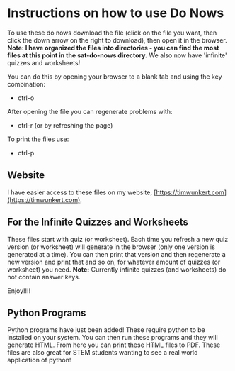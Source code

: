 # Instructions on how to use Do Nows

To use these do nows download the file (click on the file you want, then click the down arrow on the right to download), then open it in the browser. **Note: I have organized the files into directories - you can find the most files at this point in the sat-do-nows directory.** We also now have 'infinite' quizzes and worksheets!

You can do this by opening your browser to a blank tab and using the key combination:

- ctrl-o

After opening the file you can regenerate problems with:

- ctrl-r (or by refreshing the page)

To print the files use:

- ctrl-p

## Website

I have easier access to these files on my website, [https://timwunkert.com](https://timwunkert.com).

## For the Infinite Quizzes and Worksheets

These files start with quiz (or worksheet). Each time you refresh a new quiz version (or worksheet) will generate in the browser (only one version is generated at a time). You can then print that version and then regenerate a new version and print that and so on, for whatever amount of quizzes (or worksheet) you need. **Note:** Currently infinite quizzes (and worksheets) do not contain answer keys.

Enjoy!!!!

## Python Programs

Python programs have just been added! These require python to be installed on your system. You can then run these programs and they will generate HTML. From here you can print these HTML files to PDF. These files are also great for STEM students wanting to see a real world application of python!
